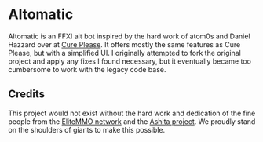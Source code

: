 # Altomatic

Altomatic is an FFXI alt bot inspired by the hard work of atom0s and Daniel Hazzard over at [Cure Please](https://github.com/DanielHazzard/Cure-Please). It offers mostly the same features as Cure Please, but with a simplified UI. I originally attempted to fork the original project and apply any fixes I found necessary, but it eventually became too cumbersome to work with the legacy code base.

## Credits

This project would not exist without the hard work and dedication of the fine people from the [EliteMMO network](http://www.elitemmonetwork.com/) and the [Ashita project](https://www.ashitaxi.com/). We proudly stand on the shoulders of giants to make this possible.
